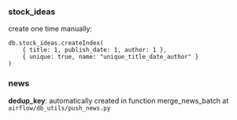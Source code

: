 
### stock_ideas
create one time manually:
```
db.stock_ideas.createIndex(
    { title: 1, publish_date: 1, author: 1 },
    { unique: true, name: "unique_title_date_author" }
)
```

### news
**dedup_key**: automatically created in function merge_news_batch at `airflow/db_utils/push_news.py`

